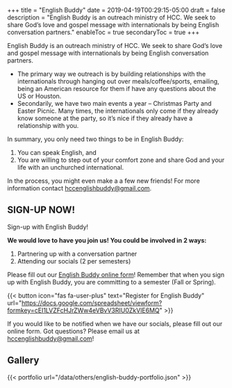 +++
title = "English Buddy"
date = 2019-04-19T00:29:15-05:00
draft = false
description = "English Buddy is an outreach ministry of HCC. We seek to share God’s love and gospel message with internationals by being English conversation partners."
enableToc = true
secondaryToc = true
+++

English Buddy is an outreach ministry of HCC. We seek to share God’s love and gospel message with internationals by being English conversation partners.

* The primary way we outreach is by building relationships with the internationals through hanging out over meals/coffee/sports, emailing, being an American resource for them if have any questions about the US or Houston.
* Secondarily, we have two main events a year – Christmas Party and Easter Picnic. Many times, the internationals only come if they already know someone at the party, so it’s nice if they already have a relationship with you.

In summary, you only need two things to be in English Buddy:

1. You can speak English, and
2. You are willing to step out of your comfort zone and share God and your life with an unchurched international.

In the process, you might even make a a few new friends! For more information contact [hccenglishbuddy@gmail.com](mailto:hccenglishbuddy@gmail.com).

## SIGN-UP NOW!

Sign-up with English Buddy!

**We would love to have you join us! You could be involved in 2 ways:**

1. Partnering up with a conversation partner
2. Attending our socials (2 per semesters)

Please fill out our [English Buddy online form](https://docs.google.com/spreadsheet/viewform?formkey=cEI1LVZFcHJrZWw4eVBvV3RIU0ZkVlE6MQ)! Remember that when you sign up with English Buddy, you are committing to a semester (Fall or Spring).

{{< button icon="fas fa-user-plus" text="Register for English Buddy" url="https://docs.google.com/spreadsheet/viewform?formkey=cEI1LVZFcHJrZWw4eVBvV3RIU0ZkVlE6MQ" >}}

If you would like to be notified when we have our socials, please fill out our online form.
Got questions? Please email us at hccenglishbuddy@gmail.com!

## Gallery

{{< portfolio url="/data/others/english-buddy-portfolio.json" >}}